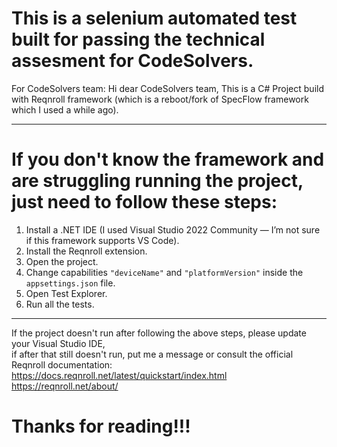 # This is a selenium automated test built for passing the technical assesment for CodeSolvers.
For CodeSolvers team: Hi dear CodeSolvers team, This is a C# Project build with Reqnroll framework (which is a reboot/fork of SpecFlow framework which I used a while ago).

---

# If you don't know the framework and are struggling running the project, just need to follow these steps:
1. Install a .NET IDE (I used Visual Studio 2022 Community — I’m not sure if this framework supports VS Code).
2. Install the Reqnroll extension.
3. Open the project.
4. Change capabilities `"deviceName"` and `"platformVersion"` inside the `appsettings.json` file.
5. Open Test Explorer.
6. Run all the tests.

---

If the project doesn't run after following the above steps, please update your Visual Studio IDE,  
if after that still doesn't run, put me a message or consult the official Reqnroll documentation: https://docs.reqnroll.net/latest/quickstart/index.html https://reqnroll.net/about/ 

# Thanks for reading!!!
